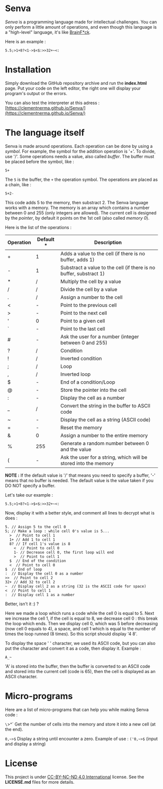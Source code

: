 
# Senva

*Senva* is a programming language made for intellectual challenges. You can only perform a little amount of operations, and even though this language is a "high-level" language, it's like [BrainF*ck](https://fr.wikipedia.org/wiki/Brainfuck).

Here is an example :

```Senva
5.5;>1+8?<1->$<$:>>32+~<:
```

# Installation

Simply download the GitHub repository archive and run the **index.html** page. Put your code on the left editor, the right one will display your program's output or the errors.

You can also test the interpreter at this adress : [https://clementnerma.github.io/Senva/](https://clementnerma.github.io/Senva/)

# The language itself

Senva is made around operations. Each operation can be done by using a *symbol*. For example, the symbol for the addition operation is '+'. To divide, use '/'.
Some operations needs a value, also called *buffer*. The buffer must be placed before the symbol, like :

```Senva
5+
```

The `5` is the buffer, the `+` the operation symbol.
The operations are placed as a chain, like :

```Senva
5+2-
```

This code adds 5 to the memory, then substract 2. The Senva language works with a memory. The memory is an array which contains a number between 0 and 255 (only integers are allowed). The current cell is designed by the *pointer*, by default it points on the 1st cell (also called *memory 0*).

Here is the list of the operations :

Operation  | Default * | Description
-----------|-----------|-------------
    +      |     1     | Adds a value to the cell (if there is no buffer, adds 1)
    -      |     1     | Substract a value to the cell (if there is no buffer, substract 1)
    *      |     /     | Multiply the cell by a value
    /      |     /     | Divide the cell by a value
    .      |     /     | Assign a number to the cell
    <      |     -     | Point to the previous cell
    \>     |     -     | Point to the next cell
    '      |     0     | Point to a given cell
    \`     |     -     | Point to the last cell
    #      |     -     | Ask the user for a number (integer between 0 and 255)
    ?      |     /     | Condition
    !      |     /     | Inverted condition
    ;      |     /     | Loop
    ,      |     /     | Inverted loop
    $      |     -     | End of a condition/Loop
    @      |     -     | Store the pointer into the cell
    :      |     -     | Display the cell as a number
    _      |     /     | Convert the string in the buffer to ASCII code
    ~      |     -     | Display the cell as a string (ASCII code)
    =      |     -     | Reset the memory
    &      |     0     | Assign a number to the entire memory
    %      |    255    | Generate a random number between 0 and the value
    (      |     -     | Ask the user for a string, which will be stored into the memory

**NOTE :** If the default value is '/' that means you need to specify a buffer, '-' means that no buffer is needed. The default value is the value taken if you DO NOT specify a buffer.

Let's take our example :

```Senva
5.5;>1+8?<1->$<$:>>32+~<:
```

Now, display it with a better style, and comment all lines to decrypt what is does :

```Senva
5. // Assign 5 to the cell 0
5; // Make a loop : while cell 0's value is 5...
  >  // Point to cell 1
  1+ // Add 1 to cell 1
  8? // If cell 1's value is 8
    <  // Point to cell 0
    1- // Decrease cell 0, the first loop will end
    >  // Point to cell 1
  $  // End of the condition
  <  // Point to cell 0
$  // End of loop
:  // Display the cell 0 as a number
>>  // Point to cell 2
32+ // Add 32 to cell 2
~  // Display cell 2 as a string (32 is the ASCII code for space)
<  // Point to cell 1
:  // Display cell 1 as a number
```

Better, isn't it :) ?

Here we made a loop which runs a code while the cell 0 is equal to 5. Next we increase the cell 1, if the cell is equal to 8, we decrease cell 0 : this break the loop which ends. Then we display cell 0, which was 5 before decreasing (now cell 0 equals to 4), a space, and cell 1 which is equal to the number of times the loop runned (8 times). So this script should display '4 8'.

To display the space ' ' character, we used its ASCII code, but you can also put the character and convert it as a code, then display it. Example :

```Senva
A_~
```

'A' is stored into the buffer, then the buffer is converted to an ASCII code and stored into the current cell (code is 65), then the cell is displayed as an ASCII character.

# Micro-programs

Here are a list of micro-programs that can help you while making Senva code :

`\`>^`
Get the number of cells into the memory and store it into a new cell (at the end).

`0,~>$`
Display a string until encounter a zero.
Example of use : `('0,~>$` (input and display a string)

# License

This project is under [CC-BY-NC-ND 4.0 International](http://creativecommons.org/licenses/by-nc-nd/4.0/) license.
See the **LICENSE.md** files for more details.
